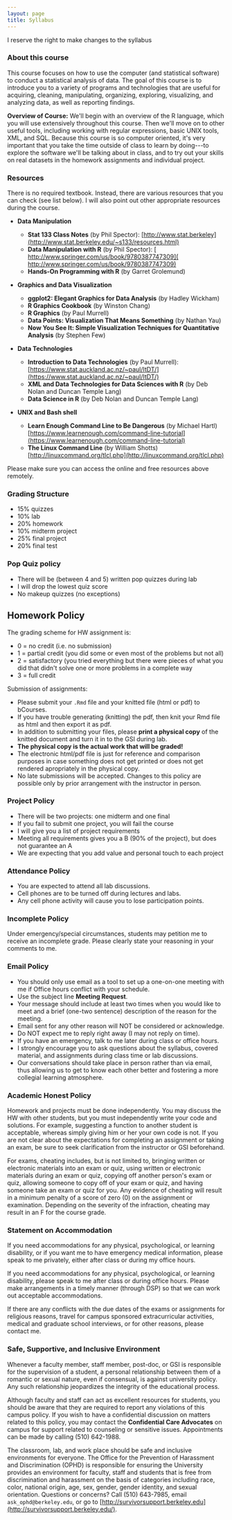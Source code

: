 ```yaml
---
layout: page
title: Syllabus
---
```



<p class="message">
  I reserve the right to make changes to the syllabus
</p>


### About this course

This course focuses on how to use the computer (and statistical software) to 
conduct a statistical analysis of data. The goal of this course is to introduce 
you to a variety of programs and technologies that are useful for acquiring, 
cleaning, manipulating, organizing, exploring, visualizing, and analyzing data, 
as well as reporting findings. 

__Overview of Course:__ 
We'll begin with an overview of the R language, which you will use extensively 
throughout this course. Then we'll move on to other useful tools, including 
working with regular expressions, basic UNIX tools, XML, and SQL. Because this 
course is so computer­ oriented, it's very important that you take the time 
outside of class to learn by doing---to explore the software we'll be talking 
about in class, and to try out your skills on real datasets in the homework 
assignments and individual project.


### Resources

There is no required textbook. Instead, there are various 
resources that you can check (see list below). I will also point out other 
appropriate resources during the course.

- __Data Manipulation__
	+ __Stat 133 Class Notes__ ​(by Phil Spector): [http://www.stat.berkeley](http://www.stat.berkeley.edu/~s133/resources.html)
	+ __Data Manipulation with R__ (by Phil Spector): [​http://www.springer.com/us/book/9780387747309](​http://www.springer.com/us/book/9780387747309)
	+ __Hands-On Programming with R__ (by Garret Grolemund)

- __Graphics and Data Visualization__
	+ __ggplot2: Elegant Graphics for Data Analysis__ (by Hadley Wickham)
	+ __R Graphics Cookbook__ (by Winston Chang)
	+ __R Graphics__ (by Paul Murrell)
	+ __Data Points: Visualization That Means Something__ (by Nathan Yau)
	+ __Now You See It: Simple Visualization Techniques for Quantitative Analysis__ (by Stephen Few)

- __Data  Technologies__
	+ __Introduction to Data Technologies​__ (by Paul Murrell): [https://www.stat.auckland.ac.nz/~paul/ItDT/](https://www.stat.auckland.ac.nz/~paul/ItDT/)
	+ __XML and Data Technologies for Data Sciences with R__ (by Deb Nolan and Duncan Temple Lang)
	+ __Data Science in R__ (by Deb Nolan and Duncan Temple Lang)

- __UNIX and Bash shell__
	+ __Learn Enough Command Line to Be Dangerous__ (by Michael Hartl) [https://www.learnenough.com/command-line-tutorial](https://www.learnenough.com/command-line-tutorial)
	+ __The Linux Command Line__ (by William Shotts) [http://linuxcommand.org/tlcl.php](http://linuxcommand.org/tlcl.php)

Please make sure you can access the online and free resources above remotely.


### Grading Structure

- 15% quizzes
- 10% lab
- 20% homework
- 10% midterm project
- 25% final project
- 20% final test


### Pop Quiz policy

- There will be (between 4 and 5) written pop quizzes during lab 
- I will drop the lowest quiz score
- No makeup quizzes (no exceptions)


## Homework Policy

The grading scheme for HW assignment is:

- 0 = no credit (i.e. no submission)
- 1 = partial credit (you did some or even most of the problems but not all)
- 2 = satisfactory (you tried everything but there were pieces of what you
 did that didn't solve one or more problems in a complete way
- 3 = full credit

Submission of assignments:

- Please submit your `.Rmd` file and your knitted file (html or pdf) to
bCourses.
- If you have trouble generating (knitting) the pdf, then knit your Rmd 
file as html and then export it as pdf.
- In addition to submitting your files, please __print a physical copy__ 
of the knitted document and turn it in to the GSI during lab.
- __The physical copy is the actual work that will be graded!__
- The electronic html/pdf file is just for reference and comparison 
purposes in case something does not get printed or does not get rendered
apropriately in the physical copy.
- No late submissions will be accepted. Changes to this policy are possible only by prior arrangement with the instructor in person.



### Project Policy

- There will be two projects: one midterm and one final
- If you fail to submit one project, you will fail the course
- I will give you a list of project requirements
- Meeting all requirements gives you a B (90% of the project), 
but does not guarantee an A
- We are expecting that you add value and personal touch to each project


### Attendance Policy

- You are expected to attend all lab discussions.
- Cell phones are to be turned off during lectures and labs.
- Any cell phone activity will cause you to lose participation points.


### Incomplete Policy

Under emergency/special circumstances, students may petition me to receive an
incomplete grade. Please clearly state your reasoning in your comments to me.


### <a name="email-policy"></a>Email Policy

- You should only use email as a tool to set up a one-on-one meeting with me if Office hours conflict with your schedule.
- Use the subject line __Meeting Request__.
- Your message should include at least two times when you would like to meet and a brief (one-two sentence) description of the reason for the meeting.
- Email sent for any other reason will NOT be considered or acknowledge.
- Do NOT expect me to reply right away (I may not reply on time).
- If you have an emergency, talk to me later during class or office hours.
- I strongly encourage you to ask questions about the syllabus, covered material, and assignments during class time or lab discussions. 
- Our conversations should take place in person rather than via email, thus allowing us to get to know each other better and fostering a more collegial learning atmosphere.


### Academic Honest Policy

Homework and projects must be done independently. You may discuss the HW with other students, but you must independently write your code and solutions. For example, suggesting a function to another student is acceptable, whereas simply giving him or her your own code is not. If you are not clear about the expectations for completing an assignment or taking an exam, be sure to seek clarification from the instructor or GSI beforehand.

For exams, cheating includes, but is not limited to, bringing written or electronic materials into an exam or quiz, using written or electronic materials during an exam or quiz, copying off another person's exam or quiz, allowing someone to copy off of your exam or quiz, and having someone take an exam or quiz for you. Any evidence of cheating will result in a minimum penalty of a score of zero (0) on the assignment or examination. Depending on the severity of the infraction, cheating may result in an F for the course grade.


### Statement on Accommodation

If you need accommodations for any physical, psychological, or learning 
disability, or if you want me to have emergency medical information, 
please speak to me privately, either after class or during my office hours. 

If you need accommodations for any physical, psychological, or learning disability, please speak to me after class or during office hours. Please make arrangements in a timely manner (through DSP) so that we can work out
acceptable accommodations.

If there are any conflicts with the due dates of the exams or assignments 
for religious reasons, travel for campus sponsored extracurricular activities, 
medical and graduate school interviews, or for other reasons, please contact me.


### Safe, Supportive, and Inclusive Environment

Whenever a faculty member, staff member, post-doc, or GSI is responsible for 
the supervision of a student, a personal relationship between them of a 
romantic or sexual nature, even if consensual, is against university policy. 
Any such relationship jeopardizes the integrity of the educational process.

Although faculty and staff can act as excellent resources for students, you 
should be aware that they are required to report any violations of this campus 
policy. If you wish to have a confidential discussion on matters related to 
this policy, you may contact the __Confidential Care Advocates__ on campus for 
support related to counseling or sensitive issues. Appointments can be
made by calling (510) 642-1988.

The classroom, lab, and work place should be safe and inclusive environments 
for everyone. The Office for the Prevention of Harassment and Discrimination 
(OPHD) is responsible for ensuring the University provides an environment for 
faculty, staff and students that is free from discrimination and harassment on 
the basis of categories including race, color, national origin, age, sex, 
gender, gender identity, and sexual orientation. Questions or concerns? 
Call (510) 643-7985, email `ask_ophd@berkeley.edu`, or go to 
[http://survivorsupport.berkeley.edu](http://survivorsupport.berkeley.edu/).

